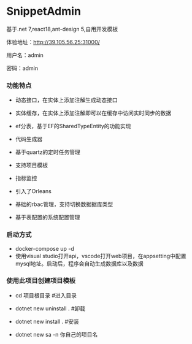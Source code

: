 # SnippetAdmin

基于.net 7,react18,ant-design 5,自用开发模板

体验地址：http://39.105.56.25:31000/

用户名：admin

密码：admin

### 功能特点

- 动态接口，在实体上添加注解生成动态接口

- 实体缓存，在实体上添加注解即可以在缓存中访问实时同步的数据

- ef分表，基于EF的SharedTypeEntity的功能实现

- 代码生成器

- 基于quartz的定时任务管理

- 支持项目模板

- 指标监控

- 引入了Orleans

- 基础的rbac管理，支持切换数据据库类型

- 基于表配置的系统配置管理

### 启动方式

- docker-compose up -d
- 使用visual studio打开api，vscode打开web项目，在appsetting中配置mysql地址。启动后，程序会自动生成数据库以及数据

### 使用此项目创建项目模板

- cd 项目根目录                            #进入目录

- dotnet new uninstall .              #卸载

- dotnet new install .                   #安装

- dotnet new sa -n 你自己的项目名
